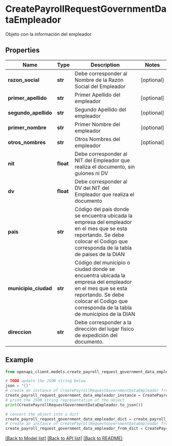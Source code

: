 # CreatePayrollRequestGovernmentDataEmpleador

Objeto con la información del empleador

## Properties

Name | Type | Description | Notes
------------ | ------------- | ------------- | -------------
**razon_social** | **str** | Debe corresponder al Nombre de la Razón Social del Empleador | [optional] 
**primer_apellido** | **str** | Primer Apellido del empleador | [optional] 
**segundo_apellido** | **str** | Segundo Apellido del empleador | [optional] 
**primer_nombre** | **str** | Primer Nombre del empleador | [optional] 
**otros_nombres** | **str** | Otros Nombres del empleador | [optional] 
**nit** | **float** | Debe corresponder al NIT del Empleador que realiza el documento, sin guiones ni DV | 
**dv** | **float** | Debe corresponder al DV del NIT del Empleador que realiza el documento | 
**pais** | **str** | Código del país donde se encuentra ubicada la empresa del empleador en el mes que se esta reportando. Se debe colocar el Codigo que corresponda de la tabla de paises de la DIAN | 
**municipio_ciudad** | **str** | Código del municipio o ciudad donde se encuentra ubicada la empresa del empleador en el mes que se esta reportando. Se debe colocar el Codigo que corresponda de la tabla de municipios de la DIAN | 
**direccion** | **str** | Debe corresponder a la dirección del lugar físico de expedición del documento. | 

## Example

```python
from openapi_client.models.create_payroll_request_government_data_empleador import CreatePayrollRequestGovernmentDataEmpleador

# TODO update the JSON string below
json = "{}"
# create an instance of CreatePayrollRequestGovernmentDataEmpleador from a JSON string
create_payroll_request_government_data_empleador_instance = CreatePayrollRequestGovernmentDataEmpleador.from_json(json)
# print the JSON string representation of the object
print(CreatePayrollRequestGovernmentDataEmpleador.to_json())

# convert the object into a dict
create_payroll_request_government_data_empleador_dict = create_payroll_request_government_data_empleador_instance.to_dict()
# create an instance of CreatePayrollRequestGovernmentDataEmpleador from a dict
create_payroll_request_government_data_empleador_from_dict = CreatePayrollRequestGovernmentDataEmpleador.from_dict(create_payroll_request_government_data_empleador_dict)
```
[[Back to Model list]](../README.md#documentation-for-models) [[Back to API list]](../README.md#documentation-for-api-endpoints) [[Back to README]](../README.md)


